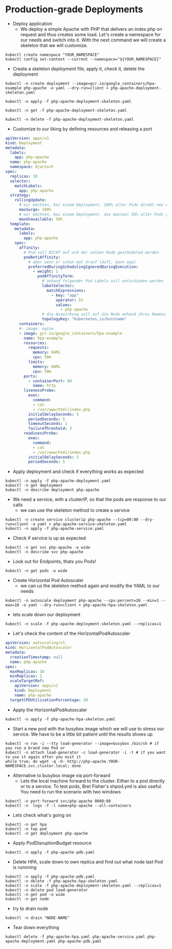 # Production-grade Deployments

* Deploy application
  * We deploy a simple Apache with PHP that delivers an index.php on request and thus creates some load. Let's create a namespace for our needs and switch into it. With the next command we will create a skeleton that we will customize.

```shell
kubectl create namespace "YOUR_NAMESPACE"
kubectl config set-context --current --namespace="${YOUR_NAMESPACE}"
```

* Create a skeleton deployment file, apply it, check it, delete the deployment

```shell
kubectl -n create deployment --image=gcr.io/google_containers/hpa-example php-apache -o yaml --dry-run=client > php-apache-deployment-skeleton.yaml

kubectl -n apply -f php-apache-deployment-skeleton.yaml

kubectl -n get -f php-apache-deployment-skeleton.yaml

kubectl -n delete -f php-apache-deployment-skeleton.yaml
```

* Customize to our liking by defining resources and releasing a port

```yaml
apiVersion: apps/v1
kind: Deployment
metadata:
  labels:
    app: php-apache
  name: php-apache
  namespace: djarosch
spec:
  replicas: 10
  selector:
    matchLabels:
      app: php-apache
  strategy:
    rollingUpdate:
      # wir möchten, bei einem Deployment, 100% aller Pods direkt neu erstellen
      maxSurge: 100%
      # wir möchten, bei einem Deployment, das maximal 50% aller Pods gleichzeitig down gehen
      maxUnavailable: 50%
  template:
    metadata:
      labels:
        app: php-apache
    spec:
      affinity:
        # Pod soll NICHT auf und der selben Node gescheduled werden
        podAntiAffinity:
          # aber wenn er schon mal drauf läuft, dann egal
          preferredDuringSchedulingIgnoredDuringExecution:
            - weight: 1
              podAffinityTerm:
                # anhand folgender Pod Labels soll entschieden werden
                labelSelector:
                  matchExpressions:
                    - key: "app"
                      operator: In
                      values:
                        - php-apache
                # die Auswirkung soll auf die Node anhand ihres Namens erfolgen
                topologyKey: "kubernetes.io/hostname"
      containers:
      #- image: nginx
      - image: gcr.io/google_containers/hpa-example
        name: hpa-example
        resources:
          requests:
            memory: 64Mi
            cpu: 50m
          limits:
            memory: 64Mi
            cpu: 50m
        ports:
          - containerPort: 80
            name: http
        livenessProbe:
          exec:
            command:
            - cat
            - /var/www/html/index.php
          initialDelaySeconds: 5
          periodSeconds: 5
          timeoutSeconds: 1
          failureThreshold: 3
        readinessProbe:
          exec:
            command:
            - cat
            - /var/www/html/index.php
          initialDelaySeconds: 5
          periodSeconds: 5
```

* Apply deployment and check if everything works as expected

```shell
kubectl -n apply -f php-apache-deployment.yaml
kubectl -n get deployment
kubectl -n describe deployment php-apache
```

* We need a service, with a clusterIP, so that the pods are response to our calls 
  * we can use the skeleton method to create a service 

```shell
kubectl -n create service clusterip php-apache --tcp=80:80 --dry-run=client -o yaml > php-apache-service-skeleton.yaml
kubectl -n apply -f php-apache-service.yaml
```

* Check if service is up as expected

```shell
kubectl -n get svc php-apache -o wide
kubectl -n describe svc php-apache
```

* Look out for Endpoints, thats you Pods!

```shell
kubectl -n get pods -o wide
```

* Create Horizontal Pod Autoscaler
  * we can us the skeleton method again and modify the YAML to our needs

```shell
kubectl -n autoscale deployment php-apache --cpu-percent=20 --min=1 --max=10 -o yaml --dry-run=client > php-apache-hpa-skeleton.yaml
```

* lets scale down our deployment

```shell
kubectl -n scale -f php-apache-deployment-skeleton.yaml --replicas=1
```

* Let's check the content of the HorizontalPodAutoscaler

```yaml
apiVersion: autoscaling/v1
kind: HorizontalPodAutoscaler
metadata:
  creationTimestamp: null
  name: php-apache
spec:
  maxReplicas: 10
  minReplicas: 1
  scaleTargetRef:
    apiVersion: apps/v1
    kind: Deployment
    name: php-apache
  targetCPUUtilizationPercentage: 20
```

* Apply the HorizontalPodAutoscaler

```shell
kubectl -n apply -f php-apache-hpa-skeleton.yaml
```

* Start a new pod with the busybox image which we will use to stress our service. We have to be a little bit patient until the results shows up

```shell
kubectl -n run -i --tty load-generator --image=busybox /bin/sh # if you run a brand new Pod or
kubectl -n attach load-generator -c load-generator -i -t # if you want to use it again after you exit it
while true; do wget -q -O- http://php-apache.YOUR-NAMESPACE.svc.cluster.local; done
```

* Alternative to busybox image via port-forward
  * Lets the local machine forward to the cluster. Either to a pod directly or to a service. To test pods, Bret Fisher's shpod.yml is also useful. You need to run the scenario with two windows

```shell
kubectl -n port-forward svc/php-apache 8080:80
kubectl -n  logs -f -l name=php-apache --all-containers
```

* Lets check what's going on

```shell
kubectl -n get hpa
kubectl -n top pod
kubectl -n get deployment php-apache
```

* Apply PodDisruptionBudget resource

```shell
kubectl -n apply -f php-apache-pdb.yaml
```

* Delete HPA, scale down to own replica and find out what node last Pod is runnning
  
```shell
kubectl -n apply -f php-apache-pdb.yaml
kubectl -n delete -f php-apache-hpa-skeleton.yaml
kubectl -n scale -f php-apache-deployment-skeleton.yaml --replicas=1
kubectl -n delete pod load-generator
kubectl -n get pod -o wide
kubectl -n get node
```

* try to drain node
  
```
kubectl -n drain "NODE-NAME"
```

* Tear down everything

```shell
kubectl delete -f php-apache-hpa.yaml php-apache-service.yaml php-apache-deployment.yaml php-apache-pdb.yaml
```
